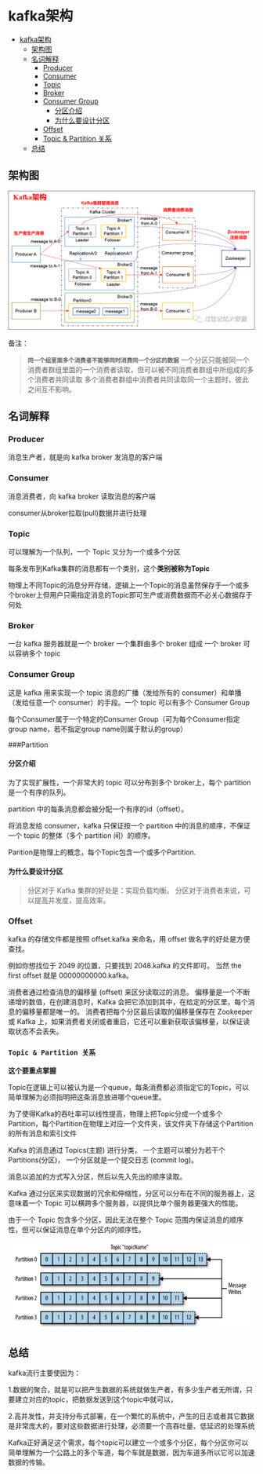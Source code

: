 # kafka架构
<!-- TOC -->

- [kafka架构](#kafka%e6%9e%b6%e6%9e%84)
  - [架构图](#%e6%9e%b6%e6%9e%84%e5%9b%be)
  - [名词解释](#%e5%90%8d%e8%af%8d%e8%a7%a3%e9%87%8a)
    - [Producer](#producer)
    - [Consumer](#consumer)
    - [Topic](#topic)
    - [Broker](#broker)
    - [Consumer Group](#consumer-group)
      - [分区介绍](#%e5%88%86%e5%8c%ba%e4%bb%8b%e7%bb%8d)
      - [为什么要设计分区](#%e4%b8%ba%e4%bb%80%e4%b9%88%e8%a6%81%e8%ae%be%e8%ae%a1%e5%88%86%e5%8c%ba)
    - [Offset](#offset)
    - [Topic &amp; Partition 关系](#topic-amp-partition-%e5%85%b3%e7%b3%bb)
  - [总结](#%e6%80%bb%e7%bb%93)

<!-- /TOC -->


## 架构图

![enter image description here](https://raw.githubusercontent.com/Syncma/Figurebed/master/img/kafka.png)

备注：
> **`同一个组里面多个消费者不能够同时消费同一个分区的数据`**
>一个分区只能被同一个消费者群组里面的一个消费者读取，但可以被不同消费者群组中所组成的多个消费者共同读取
>多个消费者群组中消费者共同读取同一个主题时，彼此之间互不影响。


## 名词解释

### Producer
消息生产者，就是向 kafka broker 发消息的客户端

### Consumer 
消息消费者，向 kafka broker 读取消息的客户端

consumer从broker拉取(pull)数据并进行处理



### Topic 
可以理解为一个队列，一个 Topic 又分为一个或多个分区

每条发布到Kafka集群的消息都有一个类别，这个**类别被称为Topic**

物理上不同Topic的消息分开存储，逻辑上一个Topic的消息虽然保存于一个或多个broker上但用户只需指定消息的Topic即可生产或消费数据而不必关心数据存于何处


### Broker 
一台 kafka 服务器就是一个 broker
一个集群由多个 broker 组成
一个 broker 可以容纳多个 topic
	

### Consumer Group
这是 kafka 用来实现一个 topic 消息的广播（发给所有的 consumer）和单播（发给任意一个 consumer）的手段。一个 topic 可以有多个 Consumer Group

每个Consumer属于一个特定的Consumer Group（可为每个Consumer指定group name，若不指定group name则属于默认的group）


###Partition
#### 分区介绍
为了实现扩展性，一个非常大的 topic 可以分布到多个 broker上，每个 partition 是一个有序的队列。

partition 中的每条消息都会被分配一个有序的id（offset）。

将消息发给 consumer，kafka 只保证按一个 partition 中的消息的顺序，不保证一个 topic 的整体（多个 partition 间）的顺序。

Parition是物理上的概念，每个Topic包含一个或多个Partition.

#### 为什么要设计分区

>分区对于 Kafka 集群的好处是：实现负载均衡。
>分区对于消费者来说，可以提高并发度，提高效率。

### Offset
kafka 的存储文件都是按照 offset.kafka 来命名，用 offset 做名字的好处是方便查找。

例如你想找位于 2049 的位置，只要找到 2048.kafka 的文件即可。
当然 the first offset 就是 00000000000.kafka。


消费者通过检查消息的偏移量 (offset) 来区分读取过的消息。
偏移量是一个不断递增的数值，在创建消息时，Kafka 会把它添加到其中，在给定的分区里，每个消息的偏移量都是唯一的。
消费者把每个分区最后读取的偏移量保存在 Zookeeper 或 Kafka 上，如果消费者关闭或者重启，它还可以重新获取该偏移量，以保证读取状态不会丢失。


### `Topic & Partition 关系`

**这个要重点掌握**

Topic在逻辑上可以被认为是一个queue，每条消费都必须指定它的Topic，可以简单理解为必须指明把这条消息放进哪个queue里。

为了使得Kafka的吞吐率可以线性提高，物理上把Topic分成一个或多个Partition，每个Partition在物理上对应一个文件夹，该文件夹下存储这个Partition的所有消息和索引文件


Kafka 的消息通过 Topics(主题) 进行分类，
一个主题可以被分为若干个 Partitions(分区)，
一个分区就是一个提交日志 (commit log)。

消息以追加的方式写入分区，然后以先入先出的顺序读取。

Kafka 通过分区来实现数据的冗余和伸缩性，分区可以分布在不同的服务器上，这意味着一个 Topic 可以横跨多个服务器，以提供比单个服务器更强大的性能。

由于一个 Topic 包含多个分区，因此无法在整个 Topic 范围内保证消息的顺序性，但可以保证消息在单个分区内的顺序性。

![enter image description here](https://raw.githubusercontent.com/Syncma/Figurebed/master/img/kafka-topic.png)




## 总结

kafka流行主要使因为：

1.数据的聚合，就是可以把产生数据的系统就做生产者，有多少生产者无所谓，只要建立对应的topic，把数据发送到这个topic中就可以，

2.高并发性，并支持分布式部署，在一个繁忙的系统中，产生的日志或者其它数据是非常庞大的，要对这些数据进行处理，必须要一个高吞吐量、低延迟的处理系统

Kafka正好满足这个需求，每个topic可以建立一个或多个分区，每个分区你可以简单理解为一个公路上的多个车道，每个车就是数据，因为车道多所以它可以加速数据的传输。

